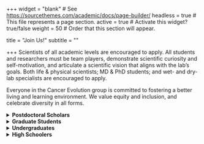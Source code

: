 +++
widget = "blank"  # See https://sourcethemes.com/academic/docs/page-builder/
headless = true  # This file represents a page section.
active = true  # Activate this widget? true/false
weight = 50  # Order that this section will appear.

title = "Join Us!"
subtitle = ""

+++
Scientists of all academic levels are encouraged to apply. All students and researchers must be team players, demonstrate scientific curiosity and self-motivation, and articulate a scientific vision that aligns with the lab’s goals. Both life & physical scientists; MD & PhD students; and wet- and dry-lab specialists are encouraged to apply. 

Everyone in the Cancer Evolution group is committed to fostering a better living and learning environment. We value equity and inclusion, and celebrate diversity in all forms. 

<details>
 <summary><b>Postdoctoral Scholars</b></summary>
<p><i>We are recruiting two postdocs!</i> 
Informal inquiries and applications are welcome
(<a href="https://case.edu/academic-careers/postdoctoral-scholar-genetics-and-genome-sciences">details here</a>).
Please email <a href="#contact">Prof. McFarland</a>. 
</p>
There are also several internal and external fellowships/supplements
(e.g. <a href="https://case.edu/cancer/training-education/postdoctoral-training">CoGEC</a>) that I am happy to discuss and sponsor (some require US citizenship). 
</details>

<details>
  <summary><b>Graduate Students</b></summary>
  We are recruiting graduate students through the 
 <a href="https://case.edu/medicine/admissions-programs/phd-and-masters-programs/phd-programs/bstp">Biomedical Science Training Program (BSTP)</a>,
 <a href="https://case.edu/medicine/admissions-programs/md-phd-program">Medical Science Training Program (MSTP)</a>, 
  and <a href="https://case.edu/medicine/pathology/training/phd-program/cancer-biology-training-program">Cancer Biology Training Program (CBTP)</a> at Case.
  Please note that there are over 30 programs in BTSP ranging from biophysics (my upbringing) to pathology, and that Case is a world leader in integrating 
  basic and clinical sciences. We want to enable your unique career path, not constrain it. 
  In the BSTP program, students first rotate within the lab in their first year. 
  Please mention Prof. McFarland in your cover letter, so that I can be sure to review your application. 
  You are also encouraged to <a href="#contact">contact me</a> directly (before or after applying) to discuss fit.
</details>

<details>
 <summary><b>Undergraduates</b></summary>
 Undergraduate students who can commit 10+ hours/week during the school year or 40 hours/week for 10+ weeks during the summer are encouraged to apply. 
 Please send to Prof. McFarland a CV/Resume and Cover Letter explaining why your scientific goals align with the lab’s. 
 Summer students (especially non-CWRU) are encouraged to apply through 
 <a href="https://case.edu/source/find-programs-and-funding/campus-based-summer-positions">SOURCE programs</a>, 
 and are welcome to contact me in advance of applying. 
</details>

<details>
 <summary><b>High Schoolers</b></summary>
 High schoolers with a strong interest in scientific research, and evolutionary and cancer biology, 
 who can commit 10+ hours/week during the school year or 40 hours/week for 10+ weeks during the summer are encouraged to apply. 
 Please refer to these <a href="https://case.edu/source/find-programs-and-funding/campus-based-summer-positions">SOURCE guidelines</a> 
 when contacting labs at Case.
</details>

